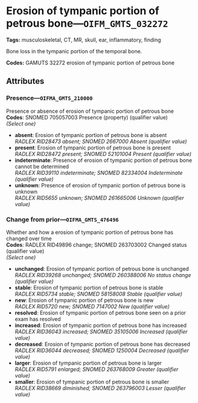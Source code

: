 # Erosion of tympanic portion of petrous bone—`OIFM_GMTS_032272`

**Tags:** musculoskeletal, CT, MR, skull, ear, inflammatory, finding

Bone loss in the tympanic portion of the temporal bone.

**Codes:** GAMUTS 32272 erosion of tympanic portion of petrous bone

## Attributes

### Presence—`OIFMA_GMTS_210000`

Presence or absence of erosion of tympanic portion of petrous bone  
**Codes**: SNOMED 705057003 Presence (property) (qualifier value)  
*(Select one)*

- **absent**: Erosion of tympanic portion of petrous bone is absent  
_RADLEX RID28473 absent; SNOMED 2667000 Absent (qualifier value)_
- **present**: Erosion of tympanic portion of petrous bone is present  
_RADLEX RID28472 present; SNOMED 52101004 Present (qualifier value)_
- **indeterminate**: Presence of erosion of tympanic portion of petrous bone cannot be determined  
_RADLEX RID39110 indeterminate; SNOMED 82334004 Indeterminate (qualifier value)_
- **unknown**: Presence of erosion of tympanic portion of petrous bone is unknown  
_RADLEX RID5655 unknown; SNOMED 261665006 Unknown (qualifier value)_

### Change from prior—`OIFMA_GMTS_476496`

Whether and how a erosion of tympanic portion of petrous bone has changed over time  
**Codes**: RADLEX RID49896 change; SNOMED 263703002 Changed status (qualifier value)  
*(Select one)*

- **unchanged**: Erosion of tympanic portion of petrous bone is unchanged  
_RADLEX RID39268 unchanged; SNOMED 260388006 No status change (qualifier value)_
- **stable**: Erosion of tympanic portion of petrous bone is stable  
_RADLEX RID5734 stable; SNOMED 58158008 Stable (qualifier value)_
- **new**: Erosion of tympanic portion of petrous bone is new  
_RADLEX RID5720 new; SNOMED 7147002 New (qualifier value)_
- **resolved**: Erosion of tympanic portion of petrous bone seen on a prior exam has resolved  
- **increased**: Erosion of tympanic portion of petrous bone has increased  
_RADLEX RID36043 increased; SNOMED 35105006 Increased (qualifier value)_
- **decreased**: Erosion of tympanic portion of petrous bone has decreased  
_RADLEX RID36044 decreased; SNOMED 1250004 Decreased (qualifier value)_
- **larger**: Erosion of tympanic portion of petrous bone is larger  
_RADLEX RID5791 enlarged; SNOMED 263768009 Greater (qualifier value)_
- **smaller**: Erosion of tympanic portion of petrous bone is smaller  
_RADLEX RID38669 diminished; SNOMED 263796003 Lesser (qualifier value)_